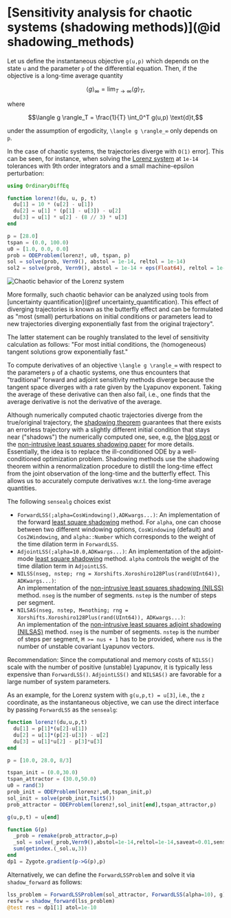 # [Sensitivity analysis for chaotic systems (shadowing methods)](@id shadowing_methods)

Let us define the instantaneous objective ``g(u,p)`` which depends on the state `u`
and the parameter `p` of the differential equation. Then, if the objective is a
long-time average quantity
```math
\langle g \rangle_∞ = \lim_{T \rightarrow ∞} \langle g \rangle_T,
```
where
```math
\langle g \rangle_T = \frac{1}{T} \int_0^T g(u,p) \text{d}t,
```
under the assumption of ergodicity, ``\langle g \rangle_∞`` only depends on `p`.

In the case of chaotic systems, the trajectories diverge with ``O(1)`` error]. This
can be seen, for instance, when solving the [Lorenz system](https://en.wikipedia.org/wiki/Lorenz_system) at
`1e-14` tolerances with 9th order integrators and a small machine-epsilon perturbation:

```julia
using OrdinaryDiffEq

function lorenz!(du, u, p, t)
  du[1] = 10 * (u[2] - u[1])
  du[2] = u[1] * (p[1] - u[3]) - u[2]
  du[3] = u[1] * u[2] - (8 // 3) * u[3]
end

p = [28.0]
tspan = (0.0, 100.0)
u0 = [1.0, 0.0, 0.0]
prob = ODEProblem(lorenz!, u0, tspan, p)
sol = solve(prob, Vern9(), abstol = 1e-14, reltol = 1e-14)
sol2 = solve(prob, Vern9(), abstol = 1e-14 + eps(Float64), reltol = 1e-14)
```
![Chaotic behavior of the Lorenz system](../assets/chaos_eps_pert.png)

More formally, such chaotic behavior can be analyzed using tools from
[uncertainty quantification](@ref uncertainty_quantification).
This effect of diverging trajectories is known as the butterfly effect and can be
formulated as "most (small) perturbations on initial conditions or parameters lead
to new trajectories diverging exponentially fast from the original trajectory".

The latter statement can be roughly translated to the level of sensitivity calculation
as follows: "For most initial conditions, the (homogeneous) tangent solutions grow
exponentially fast."

To compute derivatives of an objective ``\langle g \rangle_∞`` with respect to the
parameters `p` of a chaotic systems, one thus encounters that "traditional" forward
and adjoint sensitivity methods diverge because the tangent space diverges with a
rate given by the Lyapunov exponent. Taking the average of these derivative can then
also fail, i.e., one finds that the average derivative is not the derivative of
the average.

Although numerically computed chaotic trajectories diverge from the true/original
trajectory, the [shadowing theorem](http://mathworld.wolfram.com/ShadowingTheorem.html) guarantees that there exists an errorless trajectory
with a slightly different initial condition that stays near ("shadows") the numerically
computed one, see, e.g, the [blog post](https://frankschae.github.io/post/shadowing/) or the [non-intrusive least squares shadowing paper](https://arxiv.org/abs/1611.00880) for more details.
Essentially, the idea is to replace the ill-conditioned ODE by a well-conditioned
optimization problem. Shadowing methods use the shadowing theorem within a renormalization
procedure to distill the long-time effect from the joint observation of the long-time
and the butterfly effect. This allows us to accurately compute derivatives w.r.t.
the long-time average quantities.

The following `sensealg` choices exist

- `ForwardLSS(;alpha=CosWindowing(),ADKwargs...)`: An implementation of the forward
  [least square shadowing](https://arxiv.org/abs/1204.0159) method. For `alpha`,
  one can choose between two different windowing options, `CosWindowing` (default)
  and `Cos2Windowing`, and `alpha::Number` which corresponds to the weight of the
  time dilation term in `ForwardLSS`.
- `AdjointLSS(;alpha=10.0,ADKwargs...)`: An implementation of the adjoint-mode
  [least square shadowing](https://arxiv.org/abs/1204.0159) method. `alpha`
  controls the weight of the time dilation term in `AdjointLSS`.
- `NILSS(nseg, nstep; rng = Xorshifts.Xoroshiro128Plus(rand(UInt64)), ADKwargs...)`:  
  An implementation of the [non-intrusive least squares shadowing (NILSS)](https://arxiv.org/abs/1611.00880)
  method. `nseg` is the number of segments. `nstep` is the number of steps per
  segment.
- `NILSAS(nseg, nstep, M=nothing; rng = Xorshifts.Xoroshiro128Plus(rand(UInt64)), ADKwargs...)`:  
  An implementation of the [non-intrusive least squares adjoint shadowing (NILSAS)](https://arxiv.org/abs/1801.08674)
  method. `nseg` is the number of segments. `nstep` is the number of steps per
  segment, `M >= nus + 1` has to be provided, where `nus` is the number of unstable
  covariant Lyapunov vectors.

Recommendation: Since the computational and memory costs of `NILSS()` scale with
the number of positive (unstable) Lyapunov, it is typically less expensive than
`ForwardLSS()`. `AdjointLSS()` and `NILSAS()` are favorable for a large number
of system parameters.

As an example, for the Lorenz system with `g(u,p,t) = u[3]`, i.e., the ``z`` coordinate,
as the instantaneous objective, we can use the direct interface by passing `ForwardLSS`
as the `sensealg`:

```julia
function lorenz!(du,u,p,t)
  du[1] = p[1]*(u[2]-u[1])
  du[2] = u[1]*(p[2]-u[3]) - u[2]
  du[3] = u[1]*u[2] - p[3]*u[3]
end

p = [10.0, 28.0, 8/3]

tspan_init = (0.0,30.0)
tspan_attractor = (30.0,50.0)
u0 = rand(3)
prob_init = ODEProblem(lorenz!,u0,tspan_init,p)
sol_init = solve(prob_init,Tsit5())
prob_attractor = ODEProblem(lorenz!,sol_init[end],tspan_attractor,p)

g(u,p,t) = u[end]

function G(p)
  _prob = remake(prob_attractor,p=p)
  _sol = solve(_prob,Vern9(),abstol=1e-14,reltol=1e-14,saveat=0.01,sensealg=ForwardLSS(alpha=10),g=g)
  sum(getindex.(_sol.u,3))
end
dp1 = Zygote.gradient(p->G(p),p)
```

Alternatively, we can define the `ForwardLSSProblem` and solve it
via `shadow_forward` as follows:

```julia
lss_problem = ForwardLSSProblem(sol_attractor, ForwardLSS(alpha=10), g)
resfw = shadow_forward(lss_problem)
@test res ≈ dp1[1] atol=1e-10
```